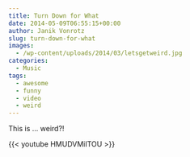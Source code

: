 ```yaml
---
title: Turn Down for What
date: 2014-05-09T06:55:15+00:00
author: Janik Vonrotz
slug: turn-down-for-what
images:
  - /wp-content/uploads/2014/03/letsgetweird.jpg
categories:
  - Music
tags:
  - awesome
  - funny
  - video
  - weird
---
```

This is ... weird?!

{{< youtube HMUDVMiITOU >}}